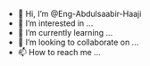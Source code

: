 - 👋 Hi, I’m @Eng-Abdulsaabir-Haaji
- 👀 I’m interested in ...
- 🌱 I’m currently learning ...
- 💞️ I’m looking to collaborate on ...
- 📫 How to reach me ...

<!---
Eng-Abdulsaabir-Haaji/Eng-Abdulsaabir-Haaji is a ✨ special ✨ repository because its `README.md` (this file) appears on your GitHub profile.
You can click the Preview link to take a look at your changes.
--->
